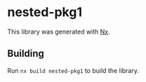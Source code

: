 # nested-pkg1

This library was generated with [Nx](https://nx.dev).

## Building

Run `nx build nested-pkg1` to build the library.

